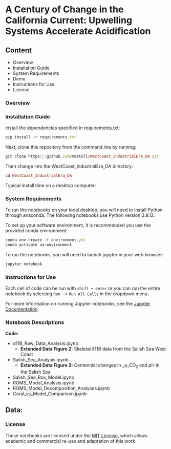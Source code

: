 # A Century of Change in the California Current: Upwelling Systems Accelerate Acidification 

## Content
 - Overview
 - Installation Guide
 - System Requirements
 - Demo
 - Instructions for Use
 - License

### Overview

### Installation Guide
Install the dependencies specified in requirements.txt:
```ruby
pip install -r requirements.txt
```
Next, clone this repository from the command line by running:
```ruby
git clone https://github.com/mmstoll/WestCoast_IndustrialEra_OA.git
```
Then change into the WestCoast_IndustrialEra_OA directory:
```ruby
cd WestCoast_IndustrialEra_OA
```
Typical install time on a desktop computer: 

### System Requirements
To run the notebooks on your local desktop, you will need to install Python through anaconda. The following notebooks use Python version 3.9.12.

To set up your software environment, it is recommended you use the provided conda environment:
```ruby
conda env create -f environment.yml
conda activate oa-environment
```
To run the notebooks, you will need to launch jupyter in your web browser:
```ruby
jupyter notebook
```

### Instructions for Use
Each cell of code can be run with ```shift + enter``` or you can run the entire notebook by selecting ```Run``` --> ```Run All Cells``` in the dropdown menu.

For more information on running Jupyter notebooks, see the [Jupyter Documentation](https://docs.jupyter.org/en/latest/).


### Notebook Descriptions
**Code:**
 - d11B_Raw_Data_Analysis.ipynb
    - **Extended Data Figure 2:** Skeletal δ11B data from the Salish Sea West Coast
 - Salish_Sea_Analysis.ipynb
    - **Extended Data Figure 3:** Centennial changes in _p_CO<sub>2</sub> and pH in the Salish Sea 
 - Salish_Sea_Box_Model.ipynb
 - ROMS_Model_Analysis.ipynb
 - ROMS_Model_Decomposition_Analyses.ipynb
 - Coral_vs_Model_Comparison.ipynb

 
**Data:**
 - 

### License
These notebooks are licensed under the [MIT License](/LICENSE), which allows academic and commercial re-use and adaptation of this work.
